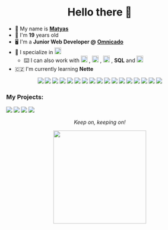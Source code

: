 
<h1 align="center">Hello there 👋</h1>

- :man: My name is <a href="https://www.linkedin.com/in/matyas-zavora/?locale=en_US">**Matyas**</a> 
- :calendar: I'm **19** years old
- :desktop_computer: I'm a **Junior Web Developer @** <a href="https://omnicado.com/">**Omnicado**</a>  
- :elephant: I specialize in <img src="https://cdn.worldvectorlogo.com/logos/php-1.svg" alt="PHP" height="18" style="margin-top: 1px;"/>  
	- :keyboard: I can also work with <img src="https://cdn.worldvectorlogo.com/logos/javascript-1.svg" alt="Javascript" height="18" style="margin-top: 1px;"/>  , <img src="https://cdn.worldvectorlogo.com/logos/html-1.svg" alt="HTML" height="18" style="margin-top: 1px;"/>  , <img src="https://cdn.worldvectorlogo.com/logos/css-3.svg" alt="CSS" height="18" style="margin-top: 1px;"/>  , **SQL** and <img src="https://cdn.worldvectorlogo.com/logos/c--4.svg" alt="C#" height="18" style="margin-top: 1px;"/>
- :czech_republic: I'm currently learning **Nette**

<p align="middle">
	<img src="https://cyber.dabamos.de/88x31/evangelion.gif">
	<a href="#"><img src="https://cyber.dabamos.de/88x31/github-check.gif"></a>
	<img src="https://cyber.dabamos.de/88x31/half-life.gif">
	<img src="https://cyber.dabamos.de/88x31/hatems.gif">
	<img src="https://cyber.dabamos.de/88x31/imissxp.gif">
	<img src="https://cyber.dabamos.de/88x31/linux_powered.gif">
	<img src="https://cyber.dabamos.de/88x31/mysql4.gif">
	<img src="https://cyber.dabamos.de/88x31/nb-bbbut.gif">
	<img src="https://cyber.dabamos.de/88x31/neocities3.gif">
	<img src="https://cyber.dabamos.de/88x31/nft.gif">
	<img src="https://cyber.dabamos.de/88x31/paintnet.gif">
	<img src="https://cyber.dabamos.de/88x31/php4_88x31.gif">
	<img src="https://cyber.dabamos.de/88x31/proxmox.gif">
	<img src="https://cyber.dabamos.de/88x31/restart.gif">
	<img src="https://cyber.dabamos.de/88x31/anythingbut.gif">
	<img src="https://cyber.dabamos.de/88x31/bitwarden.gif">
	<img src="https://cyber.dabamos.de/88x31/cssdif.gif">
</p>

<p align="middle">
	<h3>My Projects:</h3>
	<a href="https://github.com/matyas-zavora/aplha-2"><img src="https://i.imgur.com/ScRkrUB.png"></a>
	<a href="https://github.com/matyas-zavora/aplha-3"><img src="https://i.imgur.com/ZlOFKrb.png"></a>
	<a href="https://github.com/matyas-zavora/aplha-4"><img src="https://i.imgur.com/6PwuXPw.png"></a>
	<a href="https://github.com/Prochyxd/MojeRande"><img src="https://i.imgur.com/BUcUbaH.png"></a>
</p>


<p align="middle"><i>Keep on, keeping on!</i></p>
<p align="middle"><img src="https://media4.giphy.com/media/v1.Y2lkPTc5MGI3NjExZmJ4OWRwcnFwMGZ4c3FxNnVodXV6eGljOGo0YzJzaHdpNzE5NjRqMSZlcD12MV9pbnRlcm5hbF9naWZfYnlfaWQmY3Q9Zw/UvVukMYygtu5XYOyes/giphy.gif" width="250" height="250"></p>
